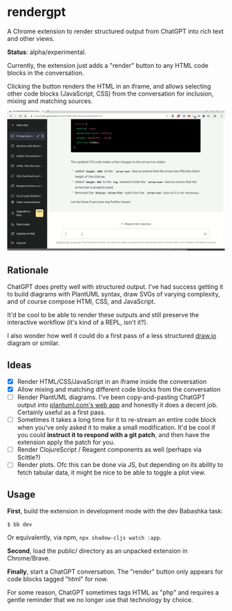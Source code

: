 # rendergpt

A Chrome extension to render structured output from ChatGPT into rich text and other views.

**Status**: alpha/experimental.

Currently, the extension just adds a "render" button to any HTML code blocks in 
the conversation. 

Clicking the button renders the HTML in an iframe, and allows selecting other
code blocks (JavaScript, CSS) from the conversation for inclusion, mixing and 
matching sources.

![rendering some HTML, CSS, and JavaScript](rendergpt.gif)

## Rationale

ChatGPT does pretty well with structured output. I've had success getting it to
build diagrams with PlantUML syntax, draw SVGs of varying complexity, and of 
course compose HTMl, CSS, and JavaScript.

It'd be cool to be able to render these outputs and still preserve the 
interactive workflow (it's kind of a REPL, isn't it?). 

I also wonder how well it could do a first pass of a less structured 
[draw.io](draw.io) diagram or similar.

## Ideas 

- [x] Render HTML/CSS/JavaScript in an iframe inside the conversation
- [x] Allow mixing and matching different code blocks from the conversation
- [ ] Render PlantUML diagrams. I've been copy-and-pasting ChatGPT output into
  [plantuml.com's web app](http://www.plantuml.com/plantuml/uml/SyfFKj2rKt3CoKnELR1Io4ZDoSa70000)
  and honestly it does a decent job. Certainly useful as a first pass.
- [ ] Sometimes it takes a long time for it to re-stream an entire code block 
  when you've only asked it to make a small modification. It'd be cool if you
  could **instruct it to respond with a git patch**, and then have the extension 
  apply the patch for you.
- [ ] Render ClojureScript / Reagent components as well (perhaps via Scittle?)
- [ ] Render plots. Ofc this can be done via JS, but depending on its ability to
  fetch tabular data, it might be nice to be able to toggle a plot view.

## Usage

**First**, build the extension in development mode with the dev Babashka task:

    $ bb dev

Or equivalently, via npm, `npx shadow-cljs watch :app`.

**Second**, load the public/ directory as an unpacked extension in Chrome/Brave.

**Finally**, start a ChatGPT conversation. The "render" button only appears 
for code blocks tagged "html" for now. 

For some reason, ChatGPT sometimes tags HTML as "php" and requires a gentle 
reminder that we no longer use that technology by choice.
